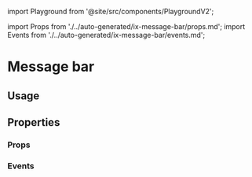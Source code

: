 import Playground from '@site/src/components/PlaygroundV2';

import Props from './../auto-generated/ix-message-bar/props.md';
import Events from './../auto-generated/ix-message-bar/events.md';

# Message bar

## Usage

<Playground
name="message-bar" height="14rem"
examplesByName>
</Playground>

## Properties

### Props

<Props />

### Events

<Events />

